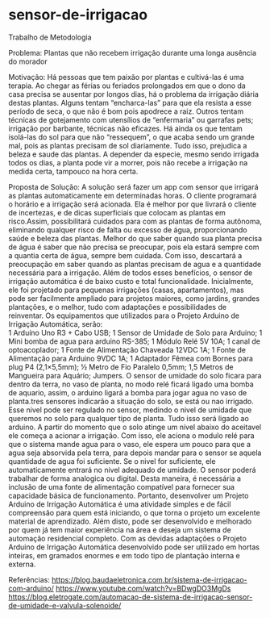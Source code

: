 # sensor-de-irrigacao
Trabalho de  Metodologia

Problema: Plantas que não recebem irrigação durante uma longa ausência do morador

Motivação: Há pessoas que tem paixão por plantas e cultivá-las é uma terapia. Ao chegar as férias ou feriados prolongados em que o dono da casa precisa se ausentar por longos dias, há o problema da irrigação diária destas plantas. Alguns tentam “encharca-las” para que ela resista a esse período de seca, o que não é bom pois apodrece a raiz. Outros tentam técnicas de gotejamento com utensílios de “enfermaria” ou garrafas pets; irrigação por barbante, técnicas não eficazes. Há ainda os que tentam isolá-las do sol para que não “ressequem”, o que acaba sendo um grande mal, pois as plantas precisam de sol diariamente. Tudo isso, prejudica a beleza e saude das plantas. A depender da especie, mesmo sendo irrigada todos os dias, a planta pode vir a morrer, pois não recebe a irrigação na medida certa, tampouco na hora certa.

Proposta de Solução: A solução será fazer um app com sensor que irrigará  as plantas automaticamente em determinadas horas. O cliente programará o horário e a irrigação será acionada. Ela é melhor por que livrará o cliente de incertezas, e de dicas superficiais que colocam as plantas em risco.Assim, possibilitará cuidados para com as plantas de forma autônoma, eliminando qualquer risco de falta ou excesso de água, proporcionando saúde e beleza das plantas. Melhor do que saber quando sua planta precisa de água é saber que não precisa se preocupar, pois ela estará sempre com a quantia certa de água, sempre bem cuidada. Com isso, descartará a preocupação em saber quando as plantas precisam de agua e a quantidade necessária para a irrigação. Além de todos esses benefícios, o sensor de irrigação automática é de baixo custo e total funcionalidade. Inicialmente, ele foi projetado para pequenas irrigações (casas, apartamentos), mas pode ser facilmente ampliado para projetos maiores, como jardins, grandes plantações, e o melhor, tudo com adaptações e possibilidades de reinventar.
 Os equipamentos que utilizados para o Projeto Arduino de Irrigação Automática, serão:  
1 Arduíno Uno R3 + Cabo USB; 1 Sensor de Umidade de Solo para Arduino; 1 Mini bomba de  agua para arduino RS-385; 1 Módulo Relé 5V 10A; 1 canal de optoacoplador; 1 Fonte de Alimentação Chaveada 12VDC 1A; 1 Fonte de Alimentação para Arduino 9VDC 1A; 1 Adaptador Fêmea com Bornes para plug P4 (2,1×5,5mm); ½ Metro de Fio Paralelo 0,5mm; 1,5 Metros de Mangueira para Aquário; Jumpers.
     O sensor de umidade do solo ficara para dentro da terra, no vaso de planta, no modo relé ficará ligado uma bomba de aquario, assim, o arduino ligará a bomba para jogar agua no vaso de planta.tres sensores indicarão a situação do solo, se está ou nao irrigado. Esse nivel pode ser regulado no sensor, medindo o nivel de umidade que queremos no solo para qualquer tipo de planta. Tudo isso será ligado ao arduino. A partir do momento que o solo atinge um nivel abaixo do aceitavel ele começa a acionar a irrigação. Com isso, ele aciona o modulo relé para que o sistema mande agua para o vaso, ele espera um pouco para que a agua seja absorvida pela terra, para depois mandar para o sensor se aquela quantidade de agua foi suficiente. Se o nivel for suficiente, ele automaticamente entrará no nivel adequado de umidade. O sensor poderá trabalhar de forma analogica ou digital. Desta maneira, é necessária a inclusão de uma fonte de alimentação compatível para fornecer sua capacidade básica de funcionamento.
     Portanto, desenvolver um Projeto Arduino de Irrigação Automática é uma atividade simples e de fácil compreensão para quem está iniciando, o que torna o projeto um excelente material de aprendizado. Além disto, pode ser desenvolvido e melhorado por quem já tem maior experiência na área e deseja um sistema de automação residencial completo. Com as devidas adaptações o Projeto Arduino de Irrigação Automática desenvolvido pode ser utilizado em hortas inteiras, em gramados enormes e em todo tipo de plantação interna e externa.





















Referências: https://blog.baudaeletronica.com.br/sistema-de-irrigacao-com-arduino/
             https://www.youtube.com/watch?v=BDwgDO3MgDs
             https://blog.eletrogate.com/automacao-de-sistema-de-irrigacao-sensor-de-umidade-e-valvula-solenoide/
